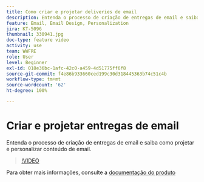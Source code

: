 ```yaml
---
title: Como criar e projetar deliveries de email
description: Entenda o processo de criação de entregas de email e saiba como projetar e personalizar conteúdo de email.
feature: Email, Email Design, Personalization
jira: KT-5096
thumbnail: 330941.jpg
doc-type: feature video
activity: use
team: WWFRE
role: User
level: Beginner
exl-id: 018e36bc-1afc-42c0-a459-4d51775ff6f8
source-git-commit: f4e86b933660ced199c30d318445363b74c51c4b
workflow-type: tm+mt
source-wordcount: '62'
ht-degree: 100%

---
```


# Criar e projetar entregas de email

Entenda o processo de criação de entregas de email e saiba como projetar e personalizar conteúdo de email.

>[!VIDEO](https://video.tv.adobe.com/v/330941?quality=12&learn=on)

Para obter mais informações, consulte a [documentação do produto](https://experienceleague.adobe.com/docs/campaign-classic/using/sending-messages/sending-emails/defining-the-email-content.html?lang=pt-BR)
